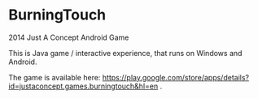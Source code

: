 # BurningTouch

2014 Just A Concept Android Game

This is Java game / interactive experience, that runs on Windows and Android.

The game is available here: https://play.google.com/store/apps/details?id=justaconcept.games.burningtouch&hl=en .

